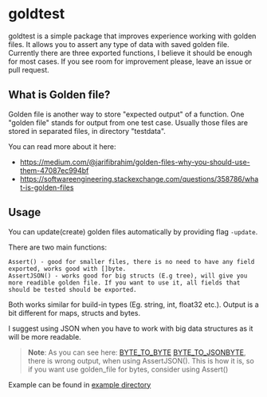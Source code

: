# goldtest

goldtest is a simple package that improves experience working with golden files. It allows you to assert any type of data with saved golden file. Currently there are three exported functions, I believe it should be enough for most cases. If you see room for improvement please, leave an issue or pull request.

## What is Golden file?

Golden file is another way to store "expected output" of a function. One "golden file" stands for output from one test case. Usually those files are stored in separated files, in directory "testdata".

You can read more about it here:

- https://medium.com/@jarifibrahim/golden-files-why-you-should-use-them-47087ec994bf
- https://softwareengineering.stackexchange.com/questions/358786/what-is-golden-files

## Usage

You can update(create) golden files automatically by providing flag `-update`.

There are two main functions:

```
Assert() - good for smaller files, there is no need to have any field exported, works good with []byte.
AssertJSON() - works good for big structs (E.g tree), will give you more readible golden file. If you want to use it, all fields that should be tested should be exported.
```

Both works similar for build-in types (Eg. string, int, float32 etc.). Output is a bit different for maps, structs and bytes.

I suggest using JSON when you have to work with big data structures as it will be more readable.

> **Note**: As you can see here: [BYTE_TO_BYTE](testdir/testfile_byte.golden) [BYTE_TO_JSONBYTE](testdir/json_testfile_byte.golden), there is wrong output, when using AssertJSON(). This is how it is, so if you want use golden_file for bytes, consider using Assert()

Example can be found in [example directory](example/main_test.go)

